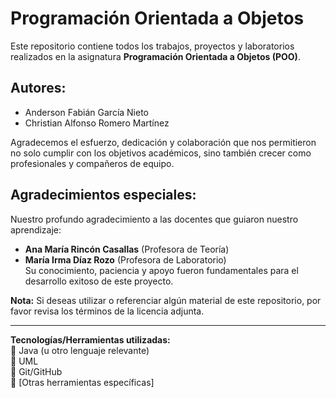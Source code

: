 # Programación Orientada a Objetos

Este repositorio contiene todos los trabajos, proyectos y laboratorios realizados en la asignatura **Programación Orientada a Objetos (POO)**.

## Autores:
- Anderson Fabián García Nieto  
- Christian Alfonso Romero Martínez  

Agradecemos el esfuerzo, dedicación y colaboración que nos permitieron no solo cumplir con los objetivos académicos, sino también crecer como profesionales y compañeros de equipo.  

## Agradecimientos especiales:
Nuestro profundo agradecimiento a las docentes que guiaron nuestro aprendizaje:  

- **Ana María Rincón Casallas** (Profesora de Teoría)  
- **María Irma Díaz Rozo** (Profesora de Laboratorio)  
  Su conocimiento, paciencia y apoyo fueron fundamentales para el desarrollo exitoso de este proyecto.  

**Nota:** Si deseas utilizar o referenciar algún material de este repositorio, por favor revisa los términos de la licencia adjunta.  

---

**Tecnologías/Herramientas utilizadas:**  
🔹 Java (u otro lenguaje relevante)  
🔹 UML  
🔹 Git/GitHub  
🔹 [Otras herramientas específicas]  
